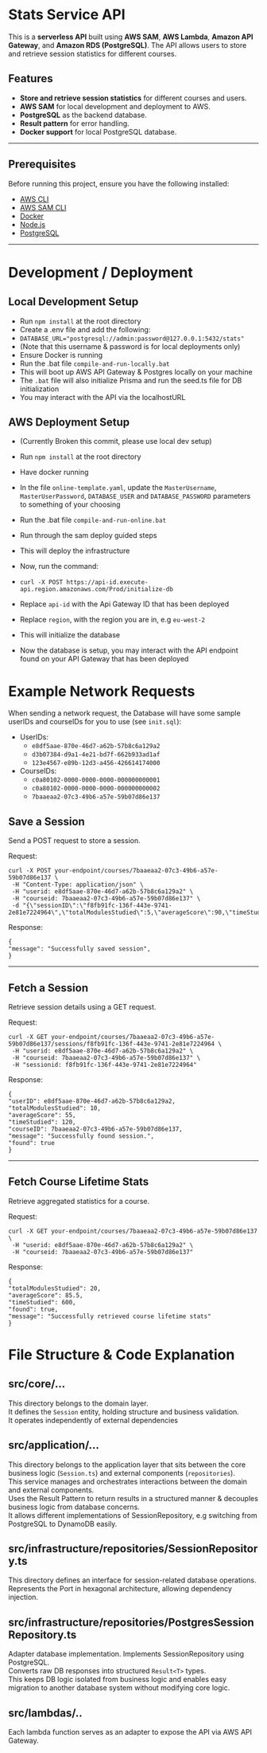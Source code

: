 # Stats Service API

This is a **serverless API** built using **AWS SAM**, **AWS Lambda**, **Amazon API Gateway**, and **Amazon RDS (PostgreSQL)**. The API allows users to store and retrieve session statistics for different courses.

## Features

- **Store and retrieve session statistics** for different courses and users.
- **AWS SAM** for local development and deployment to AWS.
- **PostgreSQL** as the backend database.
- **Result pattern** for error handling.
- **Docker support** for local PostgreSQL database.

---

## Prerequisites

Before running this project, ensure you have the following installed:

- [AWS CLI](https://aws.amazon.com/cli/)
- [AWS SAM CLI](https://docs.aws.amazon.com/serverless-application-model/latest/developerguide/install-sam-cli.html)
- [Docker](https://www.docker.com/)
- [Node.js](https://nodejs.org/)
- [PostgreSQL](https://www.postgresql.org/)

---

# Development / Deployment

## Local Development Setup

- Run `npm install` at the root directory
- Create a .env file and add the following:
- `DATABASE_URL="postgresql://admin:password@127.0.0.1:5432/stats"`
- (Note that this username & password is for local deployments only)
- Ensure Docker is running
- Run the .bat file `compile-and-run-locally.bat`
- This will boot up AWS API Gateway & Postgres locally on your machine
- The `.bat` file will also initialize Prisma and run the seed.ts file for DB initialization
- You may interact with the API via the localhostURL

## AWS Deployment Setup

- (Currently Broken this commit, please use local dev setup)

- Run `npm install` at the root directory
- Have docker running
- In the file `online-template.yaml`, update the `MasterUsername`, `MasterUserPassword`, `DATABASE_USER` and `DATABASE_PASSWORD` parameters to something of your choosing
- Run the .bat file `compile-and-run-online.bat`
- Run through the sam deploy guided steps
- This will deploy the infrastructure
- Now, run the command:
- `curl -X POST https://api-id.execute-api.region.amazonaws.com/Prod/initialize-db`
- Replace `api-id` with the Api Gateway ID that has been deployed
- Replace `region`, with the region you are in, e.g `eu-west-2`
- This will initialize the database
- Now the database is setup, you may interact with the API endpoint found on your API Gateway that has been deployed

# Example Network Requests

When sending a network request, the Database will have some sample userIDs and courseIDs for you to use (see `init.sql`):

- UserIDs:
  - `e8df5aae-870e-46d7-a62b-57b8c6a129a2`
  - `d3b07384-d9a1-4e21-bd7f-662b933ad1af`
  - `123e4567-e89b-12d3-a456-426614174000`
- CourseIDs:
  - `c0a80102-0000-0000-0000-000000000001`
  - `c0a80102-0000-0000-0000-000000000002`
  - `7baaeaa2-07c3-49b6-a57e-59b07d86e137`

## Save a Session

Send a POST request to store a session.

Request:

```
curl -X POST your-endpoint/courses/7baaeaa2-07c3-49b6-a57e-59b07d86e137 \
 -H "Content-Type: application/json" \
 -H "userid: e8df5aae-870e-46d7-a62b-57b8c6a129a2" \
 -H "courseid: 7baaeaa2-07c3-49b6-a57e-59b07d86e137" \
 -d "{\"sessionID\":\"f8fb91fc-136f-443e-9741-2e81e7224964\",\"totalModulesStudied\":5,\"averageScore\":90,\"timeStudied\":120}"
```

Response:

```
{
"message": "Successfully saved session",
}
```

---

## Fetch a Session

Retrieve session details using a GET request.

Request:

```
curl -X GET your-endpoint/courses/7baaeaa2-07c3-49b6-a57e-59b07d86e137/sessions/f8fb91fc-136f-443e-9741-2e81e7224964 \
 -H "userid: e8df5aae-870e-46d7-a62b-57b8c6a129a2" \
 -H "courseid: 7baaeaa2-07c3-49b6-a57e-59b07d86e137" \
 -H "sessionid: f8fb91fc-136f-443e-9741-2e81e7224964"
```

Response:

```
{
"userID": e8df5aae-870e-46d7-a62b-57b8c6a129a2,
"totalModulesStudied": 10,
"averageScore": 55,
"timeStudied": 120,
"courseID": 7baaeaa2-07c3-49b6-a57e-59b07d86e137,
"message": "Successfully found session.",
"found": true
}
```

---

## Fetch Course Lifetime Stats

Retrieve aggregated statistics for a course.

Request:

```
curl -X GET your-endpoint/courses/7baaeaa2-07c3-49b6-a57e-59b07d86e137 \
 -H "userid: e8df5aae-870e-46d7-a62b-57b8c6a129a2" \
 -H "courseid: 7baaeaa2-07c3-49b6-a57e-59b07d86e137"
```

Response:

```
{
"totalModulesStudied": 20,
"averageScore": 85.5,
"timeStudied": 600,
"found": true,
"message": "Successfully retrieved course lifetime stats"
}
```

# File Structure & Code Explanation

## src/core/...

This directory belongs to the domain layer.<br>
It defines the `Session` entity, holding structure and business validation.<br>
It operates independently of external dependencies<br>

## src/application/...

This directory belongs to the application layer that sits between the core business logic (`Session.ts`) and external components (`repositories`).<br>
This service manages and orchestrates interactions between the domain and external components.<br>
Uses the Result Pattern to return results in a structured manner & decouples business logic from database concerns.<br>
It allows different implementations of SessionRepository, e.g switching from PostgreSQL to DynamoDB easily.<br>

## src/infrastructure/repositories/SessionRepository.ts

This directory defines an interface for session-related database operations.<br>
Represents the Port in hexagonal architecture, allowing dependency injection.<br>

## src/infrastructure/repositories/PostgresSessionRepository.ts

Adapter database implementation. Implements SessionRepository using PostgreSQL.<br>
Converts raw DB responses into structured `Result<T>` types.<br>
This keeps DB logic isolated from business logic and enables easy migration to another database system without modifying core logic.<br>

## src/lambdas/..

Each lambda function serves as an adapter to expose the API via AWS API Gateway.
